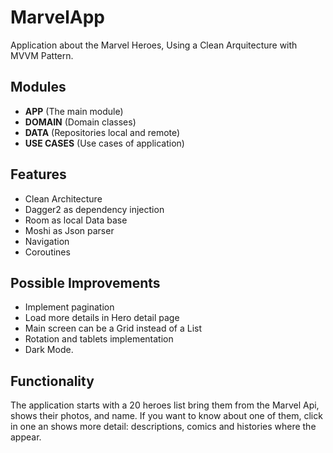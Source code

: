 # MarvelApp

 Application about the Marvel Heroes, Using a Clean Arquitecture with MVVM Pattern.

## Modules

- **APP** (The main module)
- **DOMAIN** (Domain classes)
- **DATA** (Repositories local and remote)
- **USE CASES** (Use cases of application)

## Features

- Clean Architecture
- Dagger2 as dependency injection
- Room as local Data base
- Moshi as Json parser
- Navigation 
- Coroutines

## Possible Improvements

- Implement pagination
- Load more details in Hero detail page
- Main screen can be a Grid instead of a List
- Rotation and tablets implementation
- Dark Mode.

## Functionality

The application starts with a 20 heroes list bring them from the Marvel Api, shows their photos, and name. If you want to know about one of them, click in one an shows more detail: descriptions, comics and histories where the appear.
